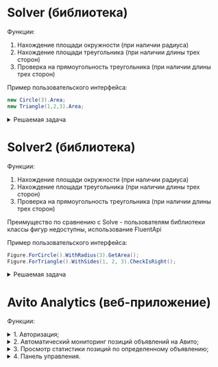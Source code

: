 # Solver (библиотека)
Функции:
1. Нахождение площади окружности (при наличии радиуса)
2. Нахождение площади треугольника (при наличии длины трех сторон)
3. Проверка на прямоугольность треугольника (при наличии длины трех сторон)

Пример пользовательского интерфейса: 
```csharp
new Circle(3).Area; 
new Triangle(1,2,3).Area;
```

<details> 
  <summary>Решаемая задача</summary>
  <img src="https://i.ibb.co/rQ4SHLK/image.png" width="350" title="hover text">
</details>

# Solver2 (библиотека)
Функции:
1. Нахождение площади окружности (при наличии радиуса)
2. Нахождение площади треугольника (при наличии длины трех сторон)
3. Проверка на прямоугольность треугольника (при наличии длины трех сторон)

Преимущество по сравнению с Solve - пользователям библиотеки классы фигур недоступны, использование FluentApi

Пример пользовательского интерфейса: 
```csharp
Figure.ForCircle().WithRadius(3).GetArea(); 
Figure.ForTriangle().WithSides(1, 2, 3).CheckIsRight();
```

<details> 
  <summary>Решаемая задача</summary>
  <img src="https://i.ibb.co/rQ4SHLK/image.png" width="350" title="hover text">
</details>

# Avito Analytics (веб-приложение)
Функции:
<details> 
  <summary>1. Авторизация;</summary>
  <img src="https://i.ibb.co/RPDP5F2/image.png" width="350" title="hover text">
</details>
<details> 
  <summary>2. Автоматический мониторинг позиций объявлений на Авито;</summary>
  <img src="https://i.ibb.co/5hzB0Yj/image.png" width="350" title="hover text">
</details>
<details> 
  <summary>3. Просмотр статистики позиций по определенному объявлению;</summary>
  <img src="https://i.ibb.co/GcjGhD8/image.png" width="350" title="hover text">
</details>
<details> 
  <summary>4. Панель управления.</summary>
  <img src="https://i.ibb.co/S5W2bym/image.png" width="350" title="hover text">
  <img src="https://i.ibb.co/nc4scZr/image.png" width="350" title="hover text">
</details>
